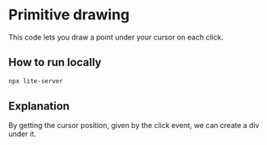 # Primitive drawing
This code lets you draw a point under your cursor on each click.

## How to run locally
```bash
npx lite-server
```

## Explanation
By getting the cursor position, given by the click event, we can create a div under it.